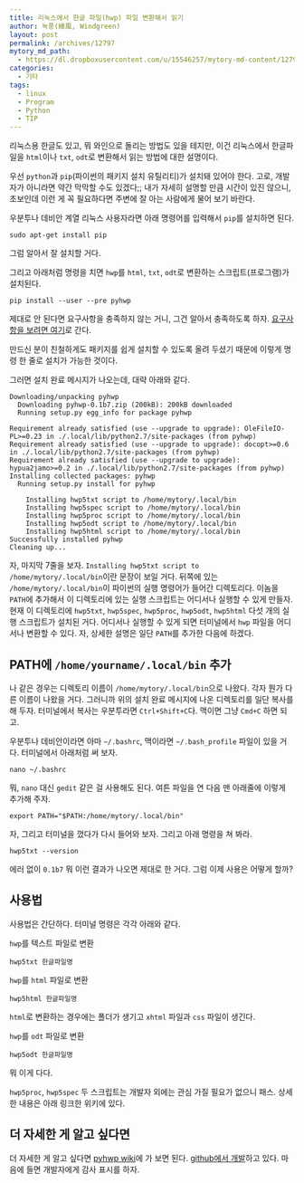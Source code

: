 ```yaml
---
title: 리눅스에서 한글 파일(hwp) 파일 변환해서 읽기
author: 녹풍(綠風, Windgreen)
layout: post
permalink: /archives/12797
mytory_md_path:
  - https://dl.dropboxusercontent.com/u/15546257/mytory-md-content/12797-hwp-convert-in-linux.md
categories:
  - 기타
tags:
  - linux
  - Program
  - Python
  - TIP
---
```

리눅스용 한글도 있고, 뭐 와인으로 돌리는 방법도 있을 테지만, 이건 리눅스에서 한글파일을 `html`이나 `txt`, `odt`로 변환해서 읽는 방법에 대한 설명이다.

우선 `python`과 `pip`(파이썬의 패키지 설치 유틸리티)가 설치돼 있어야 한다. 고로, 개발자가 아니라면 약간 막막할 수도 있겠다;; 내가 자세히 설명할 만큼 시간이 있진 않으니, 초보인데 이런 게 꼭 필요하다면 주변에 잘 아는 사람에게 물어 보기 바란다.

우분투나 데비안 계열 리눅스 사용자라면 아래 명령어를 입력해서 `pip`를 설치하면 된다.

    sudo apt-get install pip
    

그럼 알아서 잘 설치할 거다.

그리고 아래처럼 명령을 치면 `hwp`를 `html`, `txt`, `odt`로 변환하는 스크립트(프로그램)가 설치된다.

    pip install --user --pre pyhwp
    

제대로 안 된다면 요구사항을 충족하지 않는 거니, 그건 알아서 충족하도록 하자. [요구사항을 보려면 여기][1]로 간다.

만드신 분이 친철하게도 패키지를 쉽게 설치할 수 있도록 올려 두셨기 때문에 이렇게 명령 한 줄로 설치가 가능한 것이다.

그러면 설치 완료 메시지가 나오는데, 대략 아래와 같다.

    Downloading/unpacking pyhwp
      Downloading pyhwp-0.1b7.zip (200kB): 200kB downloaded
      Running setup.py egg_info for package pyhwp
    
    Requirement already satisfied (use --upgrade to upgrade): OleFileIO-PL>=0.23 in ./.local/lib/python2.7/site-packages (from pyhwp)
    Requirement already satisfied (use --upgrade to upgrade): docopt>=0.6 in ./.local/lib/python2.7/site-packages (from pyhwp)
    Requirement already satisfied (use --upgrade to upgrade): hypua2jamo>=0.2 in ./.local/lib/python2.7/site-packages (from pyhwp)
    Installing collected packages: pyhwp
      Running setup.py install for pyhwp
    
        Installing hwp5txt script to /home/mytory/.local/bin
        Installing hwp5spec script to /home/mytory/.local/bin
        Installing hwp5proc script to /home/mytory/.local/bin
        Installing hwp5odt script to /home/mytory/.local/bin
        Installing hwp5html script to /home/mytory/.local/bin
    Successfully installed pyhwp
    Cleaning up...
    

자, 마지막 7줄을 보자. `Installing hwp5txt script to /home/mytory/.local/bin`이란 문장이 보일 거다. 뒤쪽에 있는 `/home/mytory/.local/bin`이 파이썬의 실행 명령어가 들어간 디렉토리다. 이놈을 `PATH`에 추가해서 이 디렉토리에 있는 실행 스크립트는 어디서나 실행할 수 있게 만들자. 현재 이 디렉토리에 `hwp5txt`, `hwp5spec`, `hwp5proc`, `hwp5odt`, `hwp5html` 다섯 개의 실행 스크립트가 설치된 거다. 어디서나 실행할 수 있게 되면 터미널에서 `hwp` 파일을 어디서나 변환할 수 있다. 자, 상세한 설명은 일단 `PATH`를 추가한 다음에 하겠다.

## PATH에 `/home/yourname/.local/bin` 추가

나 같은 경우는 디렉토리 이름이 `/home/mytory/.local/bin`으로 나왔다. 각자 뭔가 다른 이름이 나왔을 거다. 그러니까 위의 설치 완료 메시지에 나온 디렉토리를 일단 복사를 해 두자. 터미널에서 복사는 우분투라면 `Ctrl+Shift+C`다. 맥이면 그냥 `Cmd+C` 하면 되고.

우분투나 데비안이라면 아마 `~/.bashrc`, 맥이라면 `~/.bash_profile` 파일이 있을 거다. 터미널에서 아래처럼 써 보자.

    nano ~/.bashrc
    

뭐, `nano` 대신 `gedit` 같은 걸 사용해도 된다. 여튼 파일을 연 다음 맨 아래줄에 이렇게 추가해 주자.

    export PATH="$PATH:/home/mytory/.local/bin"
    

자, 그리고 터미널을 껐다가 다시 들어와 보자. 그리고 아래 명령을 쳐 봐라.

    hwp5txt --version
    

에러 없이 `0.1b7` 뭐 이런 결과가 나오면 제대로 한 거다. 그럼 이제 사용은 어떻게 할까?

## 사용법

사용법은 간단하다. 터미널 명령은 각각 아래와 같다.

`hwp`를 텍스트 파일로 변환

    hwp5txt 한글파일명
    

`hwp`를 `html` 파일로 변환

    hwp5html 한글파일명
    

`html`로 변환하는 경우에는 폴더가 생기고 `xhtml` 파일과 `css` 파일이 생긴다.

`hwp`를 `odt` 파일로 변환

    hwp5odt 한글파일명
    

뭐 이게 다다.

`hwp5proc`, `hwp5spec` 두 스크립트는 개발자 외에는 관심 가질 필요가 없으니 패스. 상세한 내용은 아래 링크한 위키에 있다.

## 더 자세한 게 알고 싶다면

더 자세한 게 알고 싶다면 [pyhwp wiki][2]에 가 보면 된다. [github에서 개발][3]하고 있다. 마음에 들면 개발자에게 감사 표시를 하자.

 [1]: http://pythonhosted.org/pyhwp/ko/intro.html#requirements
 [2]: http://pythonhosted.org/pyhwp/ko/
 [3]: https://github.com/mete0r/pyhwp